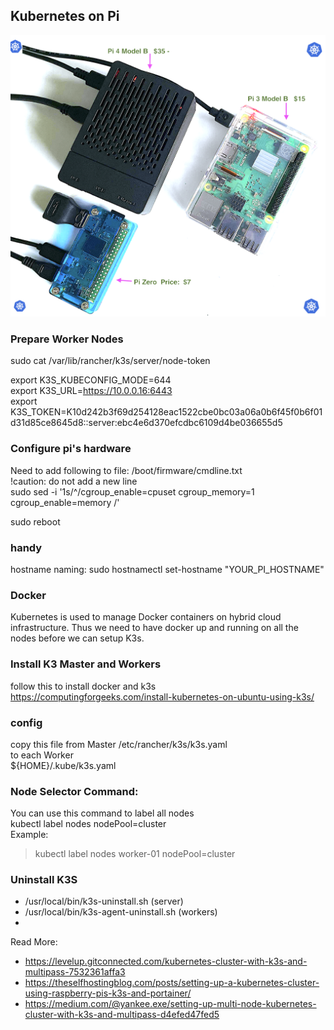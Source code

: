## Kubernetes on Pi  
![pi-cluster](https://github.com/ObjectMatrix/k3sonpi/blob/main/piKube.png)

### Prepare Worker Nodes  
sudo cat /var/lib/rancher/k3s/server/node-token  

export K3S_KUBECONFIG_MODE=644  
export K3S_URL=https://10.0.0.16:6443  
export K3S_TOKEN=K10d242b3f69d254128eac1522cbe0bc03a06a0b6f45f0b6f01d31d85ce8645d8::server:ebc4e6d370efcdbc6109d4be036655d5  


### Configure pi's hardware
Need to add following to file: /boot/firmware/cmdline.txt  
!caution: do not add a new line  
sudo sed -i '1s/^/cgroup_enable=cpuset cgroup_memory=1 cgroup_enable=memory /'   

sudo reboot  
  
### handy
hostname naming:
sudo hostnamectl set-hostname "YOUR_PI_HOSTNAME"  

### Docker  
Kubernetes is used to manage Docker containers on hybrid cloud infrastructure. Thus we need to have docker up and running on all the nodes before we can setup K3s.  

### Install K3 Master and Workers  
follow this to install docker and k3s  
https://computingforgeeks.com/install-kubernetes-on-ubuntu-using-k3s/  

### config
copy this file from Master
/etc/rancher/k3s/k3s.yaml   
to each Worker  
${HOME}/.kube/k3s.yaml  
### Node Selector Command:  
You can use this command to label all nodes  
kubectl label nodes <your node name> nodePool=cluster  
  Example:  
>  kubectl label nodes worker-01 nodePool=cluster
  
  
### Uninstall K3S  
 - /usr/local/bin/k3s-uninstall.sh   (server)
 - /usr/local/bin/k3s-agent-uninstall.sh (workers)
 - 

Read More:  
  - https://levelup.gitconnected.com/kubernetes-cluster-with-k3s-and-multipass-7532361affa3  
  - https://theselfhostingblog.com/posts/setting-up-a-kubernetes-cluster-using-raspberry-pis-k3s-and-portainer/   
  - https://medium.com/@yankee.exe/setting-up-multi-node-kubernetes-cluster-with-k3s-and-multipass-d4efed47fed5  

